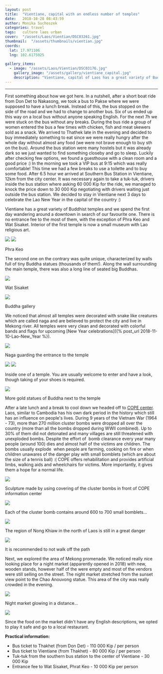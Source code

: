 ```yaml
---
layout: post
title:  "Vientiane, capital with an endless number of temples"
date:   2018-10-28 08:43:59
author: Monika Suchoszek
categories: travel
tags:	culture laos urban
cover:  "/assets/Laos/Vientian/DSC03261.jpg"
thumbnail:  "/assets/thumbnails/vientian.jpg"
coords:
  lat: 17.971106
  lng: 102.6175025
  
gallery_items:
  - image: "/assets/Laos/Vientian/DSC03176.jpg"
    gallery_image: "/assets/gallery/vientiane_capital.jpg"
    description: "Vientiane, capital of Laos has a great variety of Buddhist temples."
---
```


---

First something about how we got here. In a nutshell, after a short boat ride from Don Det to Nakasong, 
we took a bus to Pakse where we were supposed to have a lunch break. Instead of this, the bus stopped 
on the side of the road and we had to change to another bus. Six of us ended up this way on a local bus 
without anyone speaking English. For the next 7h we were stuck on the bus without any breaks. During the 
bus ride a group of women entered the bus a few times with chicken, fish and meat skewers sold as a snack. 
We arrived to Thathek late in the evening and decided to buy immediately something to eat since we were 
really hungry after the whole day without almost any food (we were not brave enough to buy sth on the bus). 
Around the bus station were many hostels but it was already dark so we just wanted to find something 
closeby and go to sleep. Luckily after checking few options, we found a guesthouse with a clean room and a 
good price :) In the morning we took a VIP bus at 9:15 which was really comfortable! This time we had a few 
breaks to use a toilette and to buy some food. After 6.5 hour we arrived at Southern Bus Station in Vientiane, 
12km from the city center. It was necessary again to take a tuk-tuk, drivers inside the bus station where asking 
60 000 Kip for the ride, we managed to knock the price down to 30 000 Kip negotiating with drivers waiting just 
outside the bus station. We decided to stay in Vientiane next 3 days to celebrate the Lao New Year in the capital 
of the country :)

Vientiane has a great variety of Buddhist temples and we spend the first day wandering around a downtown in 
search of our favourite one. There is no entrance fee to the most of them, with the exception of Phra Keo 
and Wat Sisaket. Interior of the first temple is now a small museum with Lao religious art.

<img src="/assets/Laos/Vientian/DSC03165.jpg" />
<img src="/assets/Laos/Vientian/DSC03172.jpg" />
<p class="caption">Phra Keo</p>

The second one on the contrary was quite unique, characterized by walls full of tiny Buddha statues (thousands 
of them!). Along the wall surrounding the main temple, there was also a long line of seated big Buddhas.

<img src="/assets/Laos/Vientian/DSC03187.jpg" />
<p class="caption">Wat Sisaket</p>
<img src="/assets/Laos/Vientian/DSC03182.jpg" />
<p class="caption">Buddha gallery</p>

We noticed that almost all temples were decorated with snake like creatures which are called naga and are believed 
to protect the city and live in Mekong river. All temples were very clean and decorated with colorful bands and 
flags for upcoming [New Year celebrations]({% post_url  2018-11-10-Lao-New_Year %}).

<img src="/assets/Laos/Vientian/DSC03261.jpg" />
<p class="caption">Naga guarding the entrance to the temple</p>
<img src="/assets/Laos/Vientian/DSC03135.jpg" />
<img src="/assets/Laos/Vientian/DSC03142.jpg" />
<p class="caption">Inside one of a temple. You are usually welcome to enter and have a look, though taking of your shoes 
is required.</p>

<img src="/assets/Laos/Vientian/DSC03176.jpg" />
<p class="caption">More gold statues of Buddha next to the temple</p>

After a late lunch and a break to cool down we headed off to <a href="http://copelaos.org/">COPE center</a>. Laos, 
similar to Cambodia has his own dark period in the history which still has an influence on people's lives. During 
9 years of the Vietnam War (1964 - 73), more than 270 million cluster bombs were dropped all over the country (more than
all the bombs dropped during WWII combined). Up to 30% of them did not detonated and many villages are still threatened 
with unexploded bombs. Despite the 
effort of&nbsp; bomb clearance every year many people (around 100) dies and almost half of the victims are children. 
The bombs usually explode&nbsp; when people are farming, cooking on fire or when children unawares of the danger 
play with small bomblets (which are about the size of a tennis ball) :( COPE offers rehabilitation and provides 
artificial limbs, walking aids and wheelchairs for victims. More importantly, it gives them a hope for a normal 
life.

<img src="/assets/Laos/Vientian/DSC03191.jpg">
<p class="caption">Sculpture made by using covering of the cluster bombs in front of COPE information center</p>
<img src="/assets/Laos/Vientian/DSC03192.jpg">
<p class="caption">Each of the cluster bomb contains around 600 to 700 small bomblets...</p>
<img src="/assets/Laos/Vientian/IMG_20180423_105414542_HDR.jpg">
<p class="caption">The region of Nong Khiaw in the north of Laos is still in a great danger</p>
<img src="/assets/Laos/Vientian/IMG_20180423_105431405_HDR.jpg">
<p class="caption">It is recommended to not walk off the path</p>

Next, we explored the area of Mekong promenade. We noticed really nice looking place for a night market (apparently 
opened in 2018) with new, wooden stands, however half of the were empty and most of the vendors were still selling 
on the street. The night market stretched from the sunset view point to the Chao Anouvong statue. This area of the 
city was really crowded in the evening.

<img src="/assets/Laos/Vientian/IMG_20180412_191904124.jpg" />
<p class="caption">Night market glowing in a distance...</p>
<img src="/assets/Laos/Vientian/IMG_20180412_191659775.jpg" />
<p class="caption">Since the food on the market didn't have any English descriptions, we opted to play it safe and go 
to a local restaurant.</p>

__Practical information:__

  * Bus ticket to Thakhet (from Don Det) - 110 000 Kip / per person
  * Bus ticket to Vientiane (from Thakhet) - 80 000&nbsp;Kip / per person
  * Tuk-tuk from the southern bus station to the center of Vientiane - 30 000 Kip
  * Entrance fee to Wat Sisaket, Phrat Keo - 10 000 Kip per person
